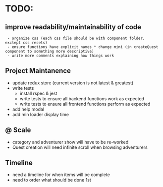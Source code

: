 # TODO:
## improve readability/maintainability of code
     - organize css (each css file should be with component folder, exclept css resets)
     - ensure functions have explicit names * change mini (in createQuest component to something more descriptive)
     - write more comments explaining how things work
## Project Maintanence
- update redux store (current version is not latest & greatest)
- write tests
    - install rspec & jest
    - write tests to ensure all backend functions work as expected
    - write tests to ensure all frontend functions perform as expected
- add help modal
- add min loader display time
## @ Scale
- category and adventurer show will have to be re-worked
- Quest creation will need infinite scroll when browsing adventurers
## Timeline
- need a timeline for when items will be complete
- need to order what should be done 1st
